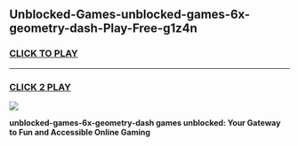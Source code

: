 
## Unblocked-Games-unblocked-games-6x-geometry-dash-Play-Free-g1z4n
<h3>
<a href="https://premium76.site?title=unblocked-games-6x-geometry-dash&ref=19M">CLICK TO PLAY</a></h3>
<hr>

<h3>
<a href="https://premium76.site?title=unblocked-games-6x-geometry-dash&ref=19M">CLICK 2 PLAY</a>
  
</h3>

<a href="https://premium76.site?title=unblocked-games-6x-geometry-dash&ref=19M"><img src="https://clearcache.store/games.png"></a>


**unblocked-games-6x-geometry-dash games unblocked: Your Gateway to Fun and Accessible Online Gaming**
